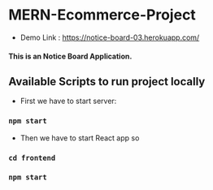 # MERN-Ecommerce-Project

- Demo Link : https://notice-board-03.herokuapp.com/

#### This is an Notice Board Application.

## Available Scripts to run project locally

- First we have to start server:

### `npm start`

- Then we have to start React app so

### `cd frontend`

### `npm start`
